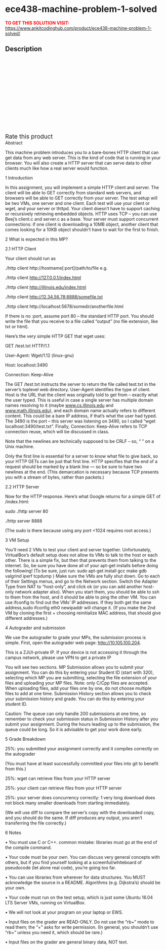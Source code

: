 # ece438-machine-problem-1-solved



**<span style='color:red'>TO GET THIS SOLUTION VISIT:</span>** https://www.ankitcodinghub.com/product/ece438-machine-problem-1-solved/

<h2>Description</h2>



<div class="kk-star-ratings kksr-auto kksr-align-center kksr-valign-top" data-payload="{&quot;align&quot;:&quot;center&quot;,&quot;id&quot;:&quot;131384&quot;,&quot;slug&quot;:&quot;default&quot;,&quot;valign&quot;:&quot;top&quot;,&quot;ignore&quot;:&quot;&quot;,&quot;reference&quot;:&quot;auto&quot;,&quot;class&quot;:&quot;&quot;,&quot;count&quot;:&quot;0&quot;,&quot;legendonly&quot;:&quot;&quot;,&quot;readonly&quot;:&quot;&quot;,&quot;score&quot;:&quot;0&quot;,&quot;starsonly&quot;:&quot;&quot;,&quot;best&quot;:&quot;5&quot;,&quot;gap&quot;:&quot;4&quot;,&quot;greet&quot;:&quot;Rate this product&quot;,&quot;legend&quot;:&quot;0\/5 - (0 votes)&quot;,&quot;size&quot;:&quot;24&quot;,&quot;title&quot;:&quot;ECE438 Machine Problem 1 Solved&quot;,&quot;width&quot;:&quot;0&quot;,&quot;_legend&quot;:&quot;{score}\/{best} - ({count} {votes})&quot;,&quot;font_factor&quot;:&quot;1.25&quot;}">
            
<div class="kksr-stars">
    
<div class="kksr-stars-inactive">
            <div class="kksr-star" data-star="1" style="padding-right: 4px">
            

<div class="kksr-icon" style="width: 24px; height: 24px;"></div>
        </div>
            <div class="kksr-star" data-star="2" style="padding-right: 4px">
            

<div class="kksr-icon" style="width: 24px; height: 24px;"></div>
        </div>
            <div class="kksr-star" data-star="3" style="padding-right: 4px">
            

<div class="kksr-icon" style="width: 24px; height: 24px;"></div>
        </div>
            <div class="kksr-star" data-star="4" style="padding-right: 4px">
            

<div class="kksr-icon" style="width: 24px; height: 24px;"></div>
        </div>
            <div class="kksr-star" data-star="5" style="padding-right: 4px">
            

<div class="kksr-icon" style="width: 24px; height: 24px;"></div>
        </div>
    </div>
    
<div class="kksr-stars-active" style="width: 0px;">
            <div class="kksr-star" style="padding-right: 4px">
            

<div class="kksr-icon" style="width: 24px; height: 24px;"></div>
        </div>
            <div class="kksr-star" style="padding-right: 4px">
            

<div class="kksr-icon" style="width: 24px; height: 24px;"></div>
        </div>
            <div class="kksr-star" style="padding-right: 4px">
            

<div class="kksr-icon" style="width: 24px; height: 24px;"></div>
        </div>
            <div class="kksr-star" style="padding-right: 4px">
            

<div class="kksr-icon" style="width: 24px; height: 24px;"></div>
        </div>
            <div class="kksr-star" style="padding-right: 4px">
            

<div class="kksr-icon" style="width: 24px; height: 24px;"></div>
        </div>
    </div>
</div>
                

<div class="kksr-legend" style="font-size: 19.2px;">
            <span class="kksr-muted">Rate this product</span>
    </div>
    </div>
Abstract

This machine problem introduces you to a bare-bones HTTP client that can get data from any web server. This is the kind of code that is running in your browser. You will also create a HTTP server that can serve data to other clients much like how a real server would function.

1 Introduction

In this assignment, you will implement a simple HTTP client and server. The client will be able to GET correctly from standard web servers, and browsers will be able to GET correctly from your server. The test setup will be two VMs, one server and one client. Each test will use your client or wget, and your server or thttpd. Your client doesn’t have to support caching or recursively retrieving embedded objects. HTTP uses TCP – you can use Beej’s client.c and server.c as a base. Your server must support concurrent connections: if one client is downloading a 10MB object, another client that comes looking for a 10KB object shouldn’t have to wait for the first to finish.

2 What is expected in this MP?

2.1 HTTP Client

Your client should run as

./http client http://hostname[:port]/path/to/file e.g.

./http client http://127.0.0.1/index.html

./http client http://illinois.edu/index.html

./http client http://12.34.56.78:8888/somefile.txt

./http client http://localhost:5678/somedir/anotherfile.html

If there is no :port, assume port 80 – the standard HTTP port. You should write the file that you receive to a file called “output” (no file extension, like txt or html).

Here’s the very simple HTTP GET that wget uses:

GET /test.txt HTTP/1.1

User-Agent: Wget/1.12 (linux-gnu)

Host: localhost:3490

Connection: Keep-Alive

The GET /test.txt instructs the server to return the file called test.txt in the server’s toplevel web directory. User-Agent identifies the type of client. Host is the URL that the client was originally told to get from – exactly what the user typed. This is useful in case a single server has multiple domain names resolving to it (maybe www.cs.illinois.edu and www.math.illinois.edu), and each domain name actually refers to different content. This could be a bare IP address, if that’s what the user had typed. The 3490 is the port – this server was listening on 3490, so I called “wget localhost:3490/test.txt”. Finally, Connection: Keep-Alive refers to TCP connection reuse, which will be discussed in class.

Note that the newlines are technically supposed to be CRLF – so, “ ” on a Unix machine.

Only the first line is essential for a server to know what file to give back, so your HTTP GETs can be just that first line. HTTP specifies that the end of a request should be marked by a blank line — so be sure to have two newlines at the end. (This demarcation is necessary because TCP presents you with a stream of bytes, rather than packets.)

2.2 HTTP Server

Now for the HTTP response. Here’s what Google returns for a simple GET of /index.html:

sudo ./http server 80

./http server 8888

(The sudo is there because using any port &lt;1024 requires root access.)

3 VM Setup

You’ll need 2 VMs to test your client and server together. Unfortunately, VirtualBox’s default setup does not allow its VMs to talk to the host or each other. There is a simple fix, but then that prevents them from talking to the internet. So, be sure you have done all of your apt-get installs before doing the following! (To be sure, just run: sudo apt-get install gcc make gdb valgrind iperf tcpdump ) Make sure the VMs are fully shut down. Go to each of their Settings menus, and go to the Network section. Switch the Adapter Type from NAT to “host-only”, and click ok (or you can add another host-only network adapter also). When you start them, you should be able to ssh to them from the host, and it should be able to ping the other VM. You can use ifconfig to find out the VMs’ IP addresses. If they both get the same address,sudo ifconfig eth0 newipaddr will change it. (If you make the 2nd VM by cloning the first + choosing reinitialize MAC address, that should give different addresses.)

4 Autograder and submission

We use the autograder to grade your MPs, the submission process is simple. First, open the autograder web page: http://10.105.100.204.

This is a ZJUI-private IP. If your device is not accessing it through the campus network, please use VPN to get a private IP

You will see two sections. MP Submission allows you to submit your assignment. You can do this by entering your Student ID (start with 320), selecting which MP you are submitting, selecting the file extension of your files and uploading your MP files. Note: only C/Cpp files are accepted. When uploading files, add your files one by one, do not choose multiple files to add at one time. Submission History section allows you to check your submission history and grade. You can do this by entering your student ID.

Caution: The queue can only handle 200 submissions at one time, so remember to check your submission status in Submission History after you submit your assignment. During the hours leading up to the submission, the queue could be long. So it is advisable to get your work done early.

5 Grade Breakdown

25%: you submitted your assignment correctly and it compiles correctly on the autograder

(You must have at least successfully committed your files into git to benefit from this.)

25%: wget can retrieve files from your HTTP server

25%: your client can retrieve files from your HTTP server

25%: your server does concurrency correctly: 1 very long download does not block many smaller downloads from starting immediately.

(We will use diff to compare the server’s copy with the downloaded copy, and you should do the same. If diff produces any output, you aren’t transferring the file correctly.)

6 Notes

• You must use C or C++. common mistake: libraries must go at the end of the compile command.

• Your code must be your own. You can discuss very general concepts with others, but if you find yourself looking at a screenful/whiteboard of pseudocode (let alone real code), you’re going too far.

• You can use libraries from wherever for data structures. You MUST acknowledge the source in a README. Algorithms (e.g. Dijkstra’s) should be your own.

• Your code must run on the test setup, which is just some Ubuntu 16.04 LTS Server VMs, running on VirtualBox.

• We will not look at your program on your laptop or EWS.

• Input files on the grader are READ-ONLY. Do not use the “rb+” mode to read them; the “+” asks for write permission. (In general, you shouldn’t use “rb+” unless you need it, which should be rare.)

• Input files on the grader are general binary data, NOT text.
